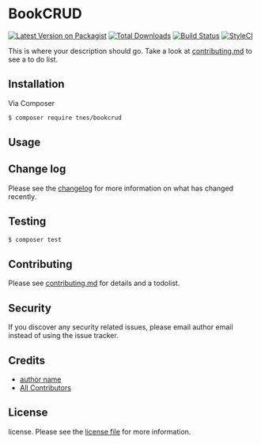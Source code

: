 # BookCRUD

[![Latest Version on Packagist][ico-version]][link-packagist]
[![Total Downloads][ico-downloads]][link-downloads]
[![Build Status][ico-travis]][link-travis]
[![StyleCI][ico-styleci]][link-styleci]

This is where your description should go. Take a look at [contributing.md](contributing.md) to see a to do list.

## Installation

Via Composer

``` bash
$ composer require tnes/bookcrud
```

## Usage

## Change log

Please see the [changelog](changelog.md) for more information on what has changed recently.

## Testing

``` bash
$ composer test
```

## Contributing

Please see [contributing.md](contributing.md) for details and a todolist.

## Security

If you discover any security related issues, please email author email instead of using the issue tracker.

## Credits

- [author name][link-author]
- [All Contributors][link-contributors]

## License

license. Please see the [license file](license.md) for more information.

[ico-version]: https://img.shields.io/packagist/v/tnes/bookcrud.svg?style=flat-square
[ico-downloads]: https://img.shields.io/packagist/dt/tnes/bookcrud.svg?style=flat-square
[ico-travis]: https://img.shields.io/travis/tnes/bookcrud/master.svg?style=flat-square
[ico-styleci]: https://styleci.io/repos/12345678/shield

[link-packagist]: https://packagist.org/packages/tnes/bookcrud
[link-downloads]: https://packagist.org/packages/tnes/bookcrud
[link-travis]: https://travis-ci.org/tnes/bookcrud
[link-styleci]: https://styleci.io/repos/12345678
[link-author]: https://github.com/tnes
[link-contributors]: ../../contributors
